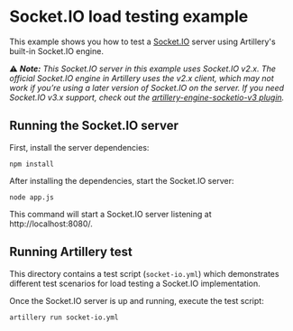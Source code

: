 # Socket.IO load testing example

This example shows you how to test a [Socket.IO](https://socket.io/) server using Artillery's built-in Socket.IO engine.

⚠️ _**Note:** This Socket.IO server in this example uses Socket.IO v2.x. The official Socket.IO engine in Artillery uses the v2.x client, which may not work if you’re using a later version of Socket.IO on the server. If you need Socket.IO v3.x support, check out the [artillery-engine-socketio-v3 plugin](https://github.com/ptejada/artillery-engine-socketio-v3)._

## Running the Socket.IO server

First, install the server dependencies:

```
npm install
```

After installing the dependencies, start the Socket.IO server:

```
node app.js
```

This command will start a Socket.IO server listening at http://localhost:8080/.

## Running Artillery test

This directory contains a test script (`socket-io.yml`) which demonstrates different test scenarios for load testing a Socket.IO implementation.

Once the Socket.IO server is up and running, execute the test script:

```
artillery run socket-io.yml
```
